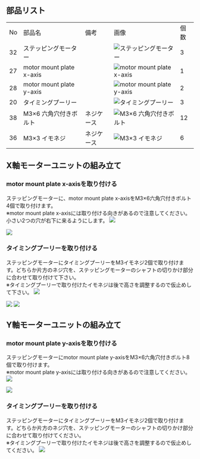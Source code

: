 ## 部品リスト
<table class="packing-list">
<tbody>
<tr>
<td>No</td>
<td>部品名</td>
<td>備考</td>
<td class="packing-img">画像</td>
<td>個数</td>
</tr>
<tr>
<td>32</td>
<td>ステッピングモーター</td>
<td></td>
<td><img src="./images/02/p1.jpg" alt="ステッピングモーター"></td>
<td>3</td>
</tr>
<tr>
<td>27</td>
<td>motor mount plate x-axis</td>
<td></td>
<td><img src="./images/02/p2.jpg" alt="motor mount plate x-axis"></td>
<td>1</td>
</tr>
<tr>
<td>28</td>
<td>motor mount plate y-axis</td>
<td></td>
<td><img src="./images/02/p3.jpg" alt="motor mount plate y-axis"></td>
<td>2</td>
</tr>
<tr>
<td>20</td>
<td>タイミングプーリー</td>
<td></td>
<td><img src="./images/02/p4.jpg" alt="タイミングプーリー"></td>
<td>3</td>
</tr>
<tr>
<td>38</td>
<td>M3&times;6 六角穴付きボルト</td>
<td>ネジケース</td>
<td><img src="./images/02/p5.jpg" alt="M3&times;6 六角穴付きボルト"></td>
<td>12</td>
</tr>
<tr>
<td>36</td>
<td>M3&times;3 イモネジ</td>
<td>ネジケース</td>
<td><img src="./images/02/p6.jpg" alt="M3&times;3 イモネジ"></td>
<td>6</td>
</tr>
</tbody>
</table>

## X軸モーターユニットの組み立て
### motor mount plate x-axisを取り付ける
ステッピングモーターに、motor mount plate x-axisをM3&times;6六角穴付きボルト4個で取り付けます。  
※motor mount plate x-axisには取り付ける向きがあるので注意してください。小さい2つの穴が右下に来るようにします。
<img src="./images/02/mini-300mm_02_01.jpg">

<img src="./images/02/mini-300mm_02_02.jpg">

### タイミングプーリーを取り付ける
ステッピングモーターにタイミングプーリーをM3イモネジ2個で取り付けます。どちらか片方のネジ穴を、ステッピングモーターのシャフトの切りかけ部分に合わせて取り付けて下さい。  
※タイミングプーリーで取り付けたイモネジは後で高さを調整するので仮止めして下さい。
<img src="./images/02/mini-300mm_02_03.jpg">

<img src="./images/02/mini-300mm_02_04.jpg">

<img src="./images/02/mini-300mm_02_05.jpg">

## Y軸モーターユニットの組み立て
### motor mount plate y-axisを取り付ける
ステッピングモーターにmotor mount plate y-axisをM3&times;6六角穴付きボルト8個で取り付けます。  
※motor mount plate y-axisには取り付ける向きがあるので注意してください。
<img src="./images/02/mini-300mm_02_06.jpg">

<img src="./images/02/mini-300mm_02_07.jpg">

### タイミングプーリーを取り付ける
ステッピングモーターにタイミングプーリーをM3イモネジ2個で取り付けます。どちらか片方のネジ穴を、ステッピングモーターのシャフトの切りかけ部分に合わせて取り付けてください。  
※タイミングプーリーで取り付けたイモネジは後で高さを調整するので仮止めしてください。
<img src="./images/02/mini-300mm_02_08.jpg">
